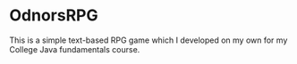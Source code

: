 # OdnorsRPG
This is a simple text-based RPG game which I developed on my own for my College Java fundamentals course.
